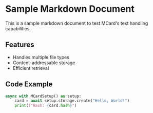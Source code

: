 # Sample Markdown Document

This is a sample markdown document to test MCard's text handling capabilities.

## Features
- Handles multiple file types
- Content-addressable storage
- Efficient retrieval

## Code Example
```python
async with MCardSetup() as setup:
    card = await setup.storage.create("Hello, World!")
    print(f"Hash: {card.hash}")
```

